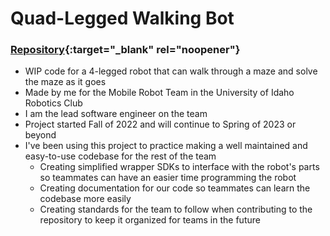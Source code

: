 # Quad-Legged Walking Bot

### [Repository](https://github.com/Robot-Builders-Team-University-of-Idaho/Quad_Walker_Bot){:target="_blank" rel="noopener"}

- WIP code for a 4-legged robot that can walk through a maze and solve the maze as it goes
- Made by me for the Mobile Robot Team in the University of Idaho Robotics Club
- I am the lead software engineer on the team
- Project started Fall of 2022 and will continue to Spring of 2023 or beyond
- I've been using this project to practice making a well maintained and easy-to-use codebase for the rest of the team
	- Creating simplified wrapper SDKs to interface with the robot's parts so teammates can have an easier time programming the robot
	- Creating documentation for our code so teammates can learn the codebase more easily
	- Creating standards for the team to follow when contributing to the repository to keep it organized for teams in the future
